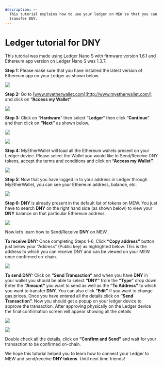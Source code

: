 ```yaml
---
description: >-
  This tutorial explains how to use your ledger on MEW so that you can vie and
  transfer DNY.
---
```


# Ledger tutorial for DNY

This tutorial was made using Ledger Nano S with firmware version 1.6.1 and Ethereum app version on Ledger Nano S was 1.3.7.

**Step 1:** Please make sure that you have installed the latest version of Ethereum app on your Ledger as shown below.

![](../../.gitbook/assets/1%20%281%29.png)

**Step 2:** Go to [www.myetherwallet.com](http://www.myetherwallet.com/) and click on **“Access my Wallet”**.

![](../../.gitbook/assets/2%20%281%29.png)

**Step 3:** Click on “**Hardware**” then select “**Ledger**” then click “**Continue**” and then click on **“Next”** as shown below.

![](../../.gitbook/assets/3%20%282%29.png)

![](../../.gitbook/assets/4%20%284%29.png)

**Step 4:** MyEtherWallet will load all the Ethereum wallets present on your Ledger device. Please select the Wallet you would like to Send/Receive DNY tokens, accept the terms and conditions and click on **“Access my Wallet”.**

![](../../.gitbook/assets/5.png)

**Step 5:** Now that you have logged in to your address in Ledger through MyEtherWallet, you can see your Ethereum address, balance, etc.

![](../../.gitbook/assets/6%20%282%29.png)

**Step 6: DNY** is already present in the default list of tokens on MEW. You just have to search **DNY** on the right hand side \(as shown below\) to view your **DNY** balance on that particular Ethereum address.

![](../../.gitbook/assets/7%20%281%29.png)

Now let’s learn how to Send/Receive **DNY** on MEW.

**To receive DNY:** Once completing Steps 1-6, Click **“Copy address”** button just below your “Address” \(Public key\) as highlighted below. This is the address to which you can receive DNY and can be viewed on your MEW once confirmed on-chain.

![](../../.gitbook/assets/8%20%282%29.png)

**To send DNY:** Click on **“Send Transaction”** and when you have **DNY** in your wallet you should be able to select **“DNY”** from the **“Type”** drop down. Enter the **“Amount”** you want to send as well as the **“To Address”** to which you want to transfer **DNY**. You can also click **“Edit”** if you want to change gas prices. Once you have entered all the details click on **“Send Transaction”.** Now you should get a popup on your ledger device to approve the transaction. After approving physically on the Ledger device the final confirmation screen will appear showing all the details

![](../../.gitbook/assets/9.png)

![](../../.gitbook/assets/10%20%282%29.png)

Double check all the details, click on **“Confirm and Send”** and wait for your transaction to be confirmed on-chain.

We hope this tutorial helped you to learn how to connect your Ledger to MEW and send/receive **DNY tokens**. Until next time friends!

